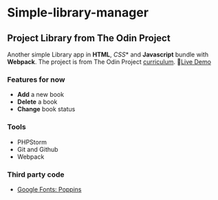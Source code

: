 # Simple-library-manager
## Project Library from The Odin Project

  Another simple Library app in **HTML**, *CSS** and **Javascript** bundle with **Webpack**. 
  The project is from The Odin Project [curriculum](https://www.theodinproject.com/courses/javascript/lessons/library).
🔗[Live Demo](https://berryx.github.io/simple-library-manager/)

### **Features** for now

  * **Add** a new book
  * **Delete** a book
  * **Change** book status

### **Tools**
  * PHPStorm
  * Git and Github
  * Webpack

### **Third party code**
  * [Google Fonts: Poppins](https://fonts.google.com/specimen/Poppins)
